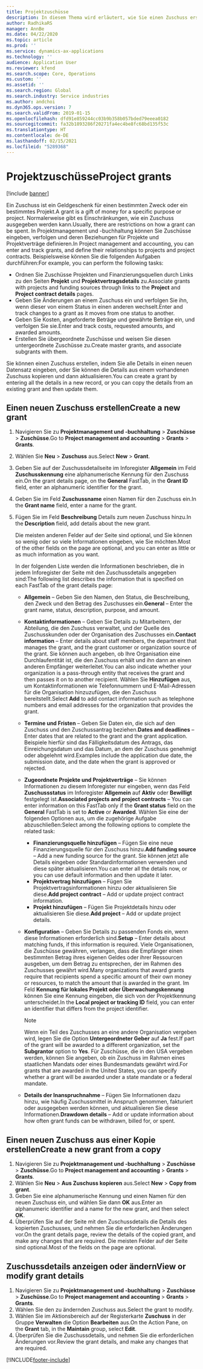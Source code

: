 ```yaml
---
title: Projektzuschüsse
description: In diesem Thema wird erläutert, wie Sie einen Zuschuss erstellen oder ändern.
author: RadhikaRS
manager: AnnBe
ms.date: 04/22/2020
ms.topic: article
ms.prod: ''
ms.service: dynamics-ax-applications
ms.technology: ''
audience: Application User
ms.reviewer: kfend
ms.search.scope: Core, Operations
ms.custom: ''
ms.assetid: ''
ms.search.region: Global
ms.search.industry: Service industries
ms.author: andchoi
ms.dyn365.ops.version: 7
ms.search.validFrom: 2019-01-15
ms.openlocfilehash: dfd91e859244cc03b9b358b057bded79eeea0182
ms.sourcegitcommit: fa32b1893286f20271fa4ec4be8fc68bd135f53c
ms.translationtype: HT
ms.contentlocale: de-DE
ms.lasthandoff: 02/15/2021
ms.locfileid: "5289368"
---
```

# <a name="project-grants"></a><span data-ttu-id="b7ce8-103">Projektzuschüsse</span><span class="sxs-lookup"><span data-stu-id="b7ce8-103">Project grants</span></span>

[!include [banner](../includes/banner.md)]

<span data-ttu-id="b7ce8-104">Ein Zuschuss ist ein Geldgeschenk für einen bestimmten Zweck oder ein bestimmtes Projekt.</span><span class="sxs-lookup"><span data-stu-id="b7ce8-104">A grant is a gift of money for a specific purpose or project.</span></span> <span data-ttu-id="b7ce8-105">Normalerweise gibt es Einschränkungen, wie ein Zuschuss ausgegeben werden kann.</span><span class="sxs-lookup"><span data-stu-id="b7ce8-105">Usually, there are restrictions on how a grant can be spent.</span></span> <span data-ttu-id="b7ce8-106">In Projektmanagement und -buchhaltung können Sie Zuschüsse eingeben, verfolgen und deren Beziehungen für Projekte und Projektverträge definieren.</span><span class="sxs-lookup"><span data-stu-id="b7ce8-106">In Project management and accounting, you can enter and track grants, and define their relationships to projects and project contracts.</span></span> <span data-ttu-id="b7ce8-107">Beispielsweise können Sie die folgenden Aufgaben durchführen:</span><span class="sxs-lookup"><span data-stu-id="b7ce8-107">For example, you can perform the following tasks:</span></span>

- <span data-ttu-id="b7ce8-108">Ordnen Sie Zuschüsse Projekten und Finanzierungsquellen durch Links zu den Seiten **Projekt** und **Projektvertragsdetails** zu.</span><span class="sxs-lookup"><span data-stu-id="b7ce8-108">Associate grants with projects and funding sources through links to the **Project** and **Project contract details** pages.</span></span>
- <span data-ttu-id="b7ce8-109">Geben Sie Änderungen an einem Zuschuss ein und verfolgen Sie ihn, wenn dieser von einem Status in einen anderen wechselt.</span><span class="sxs-lookup"><span data-stu-id="b7ce8-109">Enter and track changes to a grant as it moves from one status to another.</span></span>
- <span data-ttu-id="b7ce8-110">Geben Sie Kosten, angeforderte Beträge und gewährte Beträge ein, und verfolgen Sie sie.</span><span class="sxs-lookup"><span data-stu-id="b7ce8-110">Enter and track costs, requested amounts, and awarded amounts.</span></span>
- <span data-ttu-id="b7ce8-111">Erstellen Sie übergeordnete Zuschüsse und weisen Sie diesen untergeordnete Zuschüsse zu.</span><span class="sxs-lookup"><span data-stu-id="b7ce8-111">Create master grants, and associate subgrants with them.</span></span>

<span data-ttu-id="b7ce8-112">Sie können einen Zuschuss erstellen, indem Sie alle Details in einen neuen Datensatz eingeben, oder Sie können die Details aus einem vorhandenen Zuschuss kopieren und dann aktualisieren.</span><span class="sxs-lookup"><span data-stu-id="b7ce8-112">You can create a grant by entering all the details in a new record, or you can copy the details from an existing grant and then update them.</span></span>

## <a name="create-a-new-grant"></a><span data-ttu-id="b7ce8-113">Einen neuen Zuschuss erstellen</span><span class="sxs-lookup"><span data-stu-id="b7ce8-113">Create a new grant</span></span>

1. <span data-ttu-id="b7ce8-114">Navigieren Sie zu **Projektmanagement und -buchhaltung** \> **Zuschüsse** \> **Zuschüsse**.</span><span class="sxs-lookup"><span data-stu-id="b7ce8-114">Go to **Project management and accounting** \> **Grants** \> **Grants**.</span></span>
2. <span data-ttu-id="b7ce8-115">Wählen Sie **Neu** \> **Zuschuss** aus.</span><span class="sxs-lookup"><span data-stu-id="b7ce8-115">Select **New** \> **Grant**.</span></span>
3. <span data-ttu-id="b7ce8-116">Geben Sie auf der Zuschussdetailseite im Inforegister **Allgemein** im Feld **Zuschusskennung** eine alphanumerische Kennung für den Zuschuss ein.</span><span class="sxs-lookup"><span data-stu-id="b7ce8-116">On the grant details page, on the **General** FastTab, in the **Grant ID** field, enter an alphanumeric identifier for the grant.</span></span>
4. <span data-ttu-id="b7ce8-117">Geben Sie im Feld **Zuschussname** einen Namen für den Zuschuss ein.</span><span class="sxs-lookup"><span data-stu-id="b7ce8-117">In the **Grant name** field, enter a name for the grant.</span></span>
5. <span data-ttu-id="b7ce8-118">Fügen Sie im Feld **Beschreibung** Details zum neuen Zuschuss hinzu.</span><span class="sxs-lookup"><span data-stu-id="b7ce8-118">In the **Description** field, add details about the new grant.</span></span>

    <span data-ttu-id="b7ce8-119">Die meisten anderen Felder auf der Seite sind optional, und Sie können so wenig oder so viele Informationen eingeben, wie Sie möchten.</span><span class="sxs-lookup"><span data-stu-id="b7ce8-119">Most of the other fields on the page are optional, and you can enter as little or as much information as you want.</span></span>

    <span data-ttu-id="b7ce8-120">In der folgenden Liste werden die Informationen beschrieben, die in jedem Inforegister der Seite mit den Zuschussdetails angegeben sind:</span><span class="sxs-lookup"><span data-stu-id="b7ce8-120">The following list describes the information that is specified on each FastTab of the grant details page:</span></span>

    - <span data-ttu-id="b7ce8-121">**Allgemein** – Geben Sie den Namen, den Status, die Beschreibung, den Zweck und den Betrag des Zuschusses ein.</span><span class="sxs-lookup"><span data-stu-id="b7ce8-121">**General** – Enter the grant name, status, description, purpose, and amount.</span></span>
    - <span data-ttu-id="b7ce8-122">**Kontaktinformationen** – Geben Sie Details zu Mitarbeitern, der Abteilung, die den Zuschuss verwaltet, und der Quelle des Zuschusskunden oder der Organisation des Zuschusses ein.</span><span class="sxs-lookup"><span data-stu-id="b7ce8-122">**Contact information** – Enter details about staff members, the department that manages the grant, and the grant customer or organization source of the grant.</span></span> <span data-ttu-id="b7ce8-123">Sie können auch angeben, ob Ihre Organisation eine Durchlaufentität ist, die den Zuschuss erhält und ihn dann an einen anderen Empfänger weiterleitet.</span><span class="sxs-lookup"><span data-stu-id="b7ce8-123">You can also indicate whether your organization is a pass-through entity that receives the grant and then passes it on to another recipient.</span></span> <span data-ttu-id="b7ce8-124">Wählen Sie **Hinzufügen** aus, um Kontaktinformationen wie Telefonnummern und E-Mail-Adressen für die Organisation hinzuzufügen, die den Zuschuss bereitstellt.</span><span class="sxs-lookup"><span data-stu-id="b7ce8-124">Select **Add** to add contact information such as telephone numbers and email addresses for the organization that provides the grant.</span></span>
    - <span data-ttu-id="b7ce8-125">**Termine und Fristen** – Geben Sie Daten ein, die sich auf den Zuschuss und den Zuschussantrag beziehen.</span><span class="sxs-lookup"><span data-stu-id="b7ce8-125">**Dates and deadlines** – Enter dates that are related to the grant and the grant application.</span></span> <span data-ttu-id="b7ce8-126">Beispiele hierfür sind das Fälligkeitsdatum des Antrags, das Einreichungsdatum und das Datum, an dem der Zuschuss genehmigt oder abgelehnt wird.</span><span class="sxs-lookup"><span data-stu-id="b7ce8-126">Examples include the application due date, the submission date, and the date when the grant is approved or rejected.</span></span>
    - <span data-ttu-id="b7ce8-127">**Zugeordnete Projekte und Projektverträge** – Sie können Informationen zu diesem Inforegister nur eingeben, wenn das Feld **Zuschussstatus** im Inforegister **Allgemein** auf **Aktiv** oder **Bewilligt** festgelegt ist.</span><span class="sxs-lookup"><span data-stu-id="b7ce8-127">**Associated projects and project contracts** – You can enter information on this FastTab only if the **Grant status** field on the **General** FastTab is set to **Active** or **Awarded**.</span></span> <span data-ttu-id="b7ce8-128">Wählen Sie eine der folgenden Optionen aus, um die zugehörige Aufgabe abzuschließen:</span><span class="sxs-lookup"><span data-stu-id="b7ce8-128">Select among the following options to complete the related task:</span></span>

        - <span data-ttu-id="b7ce8-129">**Finanzierungsquelle hinzufügen** – Fügen Sie eine neue Finanzierungsquelle für den Zuschuss hinzu.</span><span class="sxs-lookup"><span data-stu-id="b7ce8-129">**Add funding source** – Add a new funding source for the grant.</span></span> <span data-ttu-id="b7ce8-130">Sie können jetzt alle Details eingeben oder Standardinformationen verwenden und diese später aktualisieren.</span><span class="sxs-lookup"><span data-stu-id="b7ce8-130">You can enter all the details now, or you can use default information and then update it later.</span></span>
        - <span data-ttu-id="b7ce8-131">**Projektvertrag hinzufügen** – Fügen Sie Projektvertragsinformationen hinzu oder aktualisieren Sie diese.</span><span class="sxs-lookup"><span data-stu-id="b7ce8-131">**Add project contract** – Add or update project contract information.</span></span>
        - <span data-ttu-id="b7ce8-132">**Projekt hinzufügen** – Fügen Sie Projektdetails hinzu oder aktualisieren Sie diese.</span><span class="sxs-lookup"><span data-stu-id="b7ce8-132">**Add project** – Add or update project details.</span></span>

    - <span data-ttu-id="b7ce8-133">**Konfiguration** – Geben Sie Details zu passenden Fonds ein, wenn diese Informationen erforderlich sind.</span><span class="sxs-lookup"><span data-stu-id="b7ce8-133">**Setup** – Enter details about matching funds, if this information is required.</span></span> <span data-ttu-id="b7ce8-134">Viele Organisationen, die Zuschüsse gewähren, verlangen, dass die Empfänger einen bestimmten Betrag ihres eigenen Geldes oder ihrer Ressourcen ausgeben, um dem Betrag zu entsprechen, der im Rahmen des Zuschusses gewährt wird.</span><span class="sxs-lookup"><span data-stu-id="b7ce8-134">Many organizations that award grants require that recipients spend a specific amount of their own money or resources, to match the amount that is awarded in the grant.</span></span> <span data-ttu-id="b7ce8-135">Im Feld **Kennung für lokales Projekt oder Überwachungskennung** können Sie eine Kennung eingeben, die sich von der Projektkennung unterscheidet.</span><span class="sxs-lookup"><span data-stu-id="b7ce8-135">In the **Local project or tracking ID** field, you can enter an identifier that differs from the project identifier.</span></span>

        > [!NOTE]
        > <span data-ttu-id="b7ce8-136">Wenn ein Teil des Zuschusses an eine andere Organisation vergeben wird, legen Sie die Option **Untergeordneter Geber** auf **Ja** fest.</span><span class="sxs-lookup"><span data-stu-id="b7ce8-136">If part of the grant will be awarded to a different organization, set the **Subgrantor** option to **Yes**.</span></span> <span data-ttu-id="b7ce8-137">Für Zuschüsse, die in den USA vergeben werden, können Sie angeben, ob ein Zuschuss im Rahmen eines staatlichen Mandats oder eines Bundesmandats gewährt wird.</span><span class="sxs-lookup"><span data-stu-id="b7ce8-137">For grants that are awarded in the United States, you can specify whether a grant will be awarded under a state mandate or a federal mandate.</span></span>

    - <span data-ttu-id="b7ce8-138">**Details der Inanspruchnahme** – Fügen Sie Informationen dazu hinzu, wie häufig Zuschussmittel in Anspruch genommen, fakturiert oder ausgegeben werden können, und aktualisieren Sie diese Informationen.</span><span class="sxs-lookup"><span data-stu-id="b7ce8-138">**Drawdown details** – Add or update information about how often grant funds can be withdrawn, billed for, or spent.</span></span>

## <a name="create-a-new-grant-from-a-copy"></a><span data-ttu-id="b7ce8-139">Einen neuen Zuschuss aus einer Kopie erstellen</span><span class="sxs-lookup"><span data-stu-id="b7ce8-139">Create a new grant from a copy</span></span>

1. <span data-ttu-id="b7ce8-140">Navigieren Sie zu **Projektmanagement und -buchhaltung** \> **Zuschüsse** \> **Zuschüsse**.</span><span class="sxs-lookup"><span data-stu-id="b7ce8-140">Go to **Project management and accounting** \> **Grants** \> **Grants**.</span></span>
2. <span data-ttu-id="b7ce8-141">Wählen Sie **Neu** \> **Aus Zuschuss kopieren** aus.</span><span class="sxs-lookup"><span data-stu-id="b7ce8-141">Select **New** \> **Copy from grant**.</span></span>
3. <span data-ttu-id="b7ce8-142">Geben Sie eine alphanumerische Kennung und einen Namen für den neuen Zuschuss ein, und wählen Sie dann **OK** aus.</span><span class="sxs-lookup"><span data-stu-id="b7ce8-142">Enter an alphanumeric identifier and a name for the new grant, and then select **OK**.</span></span>
4. <span data-ttu-id="b7ce8-143">Überprüfen Sie auf der Seite mit den Zuschussdetails die Details des kopierten Zuschusses, und nehmen Sie die erforderlichen Änderungen vor.</span><span class="sxs-lookup"><span data-stu-id="b7ce8-143">On the grant details page, review the details of the copied grant, and make any changes that are required.</span></span> <span data-ttu-id="b7ce8-144">Die meisten Felder auf der Seite sind optional.</span><span class="sxs-lookup"><span data-stu-id="b7ce8-144">Most of the fields on the page are optional.</span></span>

## <a name="view-or-modify-grant-details"></a><span data-ttu-id="b7ce8-145">Zuschussdetails anzeigen oder ändern</span><span class="sxs-lookup"><span data-stu-id="b7ce8-145">View or modify grant details</span></span>

1. <span data-ttu-id="b7ce8-146">Navigieren Sie zu **Projektmanagement und -buchhaltung** \> **Zuschüsse** \> **Zuschüsse**.</span><span class="sxs-lookup"><span data-stu-id="b7ce8-146">Go to **Project management and accounting** \> **Grants** \> **Grants**.</span></span>
2. <span data-ttu-id="b7ce8-147">Wählen Sie den zu ändernden Zuschuss aus.</span><span class="sxs-lookup"><span data-stu-id="b7ce8-147">Select the grant to modify.</span></span>
3. <span data-ttu-id="b7ce8-148">Wählen Sie im Aktionsbereich auf der Registerkarte **Zuschuss** in der Gruppe **Verwalten** die Option **Bearbeiten** aus.</span><span class="sxs-lookup"><span data-stu-id="b7ce8-148">On the Action Pane, on the **Grant** tab, in the **Maintain** group, select **Edit**.</span></span>
4. <span data-ttu-id="b7ce8-149">Überprüfen Sie die Zuschussdetails, und nehmen Sie die erforderlichen Änderungen vor.</span><span class="sxs-lookup"><span data-stu-id="b7ce8-149">Review the grant details, and make any changes that are required.</span></span>


[!INCLUDE[footer-include](../includes/footer-banner.md)]